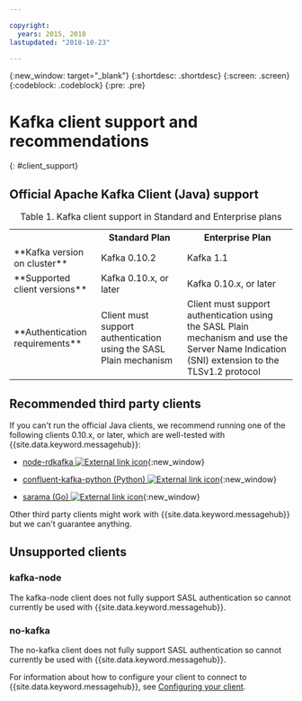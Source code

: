 ```yaml
---

copyright:
  years: 2015, 2018
lastupdated: "2018-10-23"

---
```


{:new_window: target="_blank"}
{:shortdesc: .shortdesc}
{:screen: .screen}
{:codeblock: .codeblock}
{:pre: .pre}

# Kafka client support and recommendations
{: #client_support}

## Official Apache Kafka Client (Java) support

<table>
    <caption>Table 1. Kafka client support in Standard and Enterprise plans</caption>
      <tr>
	        <th></th>
		    <th>Standard Plan</th>
		    <th>Enterprise Plan</th>
        </tr>
	  		<tr>
			<td>**Kafka version on cluster**</td>
			<td>Kafka 0.10.2</td>
			<td>Kafka 1.1</td>
		</tr>
	  		<tr>
			<td>**Supported client versions**</td>
			<td>Kafka 0.10.x, or later</td>
			<td>Kafka 0.10.x, or later</td>
		</tr>
			<td>**Authentication requirements**</td>
			<td>Client must support authentication using the SASL Plain mechanism</td>
			<td>Client must support authentication using the SASL Plain mechanism and use the Server Name Indication (SNI) extension to the TLSv1.2 protocol</td>
		</tr>

</table>

## Recommended third party clients

If you can't run the official Java clients, we recommend running one of the following clients 0.10.x, or later, which are well-tested with {{site.data.keyword.messagehub}}:

* [node-rdkafka ![External link icon](../../icons/launch-glyph.svg "External link icon")](https://github.com/Blizzard/node-rdkafka){:new_window}  

* [confluent-kafka-python (Python) ![External link icon](../../icons/launch-glyph.svg "External link icon")](https://github.com/confluentinc/confluent-kafka-python){:new_window}

* [sarama (Go) ![External link icon](../../icons/launch-glyph.svg "External link icon")](https://github.com/Shopify/sarama){:new_window}  

Other third party clients might work with {{site.data.keyword.messagehub}} but we can't guarantee anything.

## Unsupported clients

### kafka-node
The kafka-node client does not fully support SASL authentication so cannot currently be used with {{site.data.keyword.messagehub}}.


### no-kafka 
The no-kafka client does not fully support SASL authentication so cannot currently be used with {{site.data.keyword.messagehub}}.

For information about how to configure your client to connect to {{site.data.keyword.messagehub}}, see [Configuring your client](/docs/services/EventStreams/eventstreams063.html).







